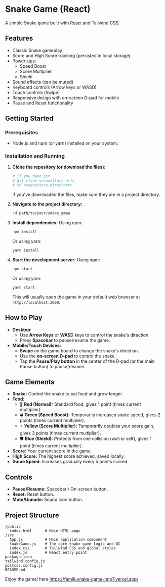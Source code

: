 # Snake Game (React)


A simple Snake game built with React and Tailwind CSS.

## Features

- Classic Snake gameplay
- Score and High Score tracking (persisted in local storage)
- Power-ups:
    - Speed Boost
    - Score Multiplier
    - Shield
- Sound effects (can be muted)
- Keyboard controls (Arrow keys or WASD)
- Touch controls (Swipe)
- Responsive design with on-screen D-pad for mobile
- Pause and Reset functionality




## Getting Started

### Prerequisites



- Node.js and npm (or yarn) installed on your system.

### Installation and Running

1.  **Clone the repository (or download the files):**
    ```bash
    # If you have git
    # git clone <repository-url>
    # cd <repository-directory>
    ```
    If you've downloaded the files, make sure they are in a project directory.

2.  **Navigate to the project directory:**
    ```bash
    cd path/to/your/snake_gmae 
    ```

3.  **Install dependencies:**
    Using npm:
    ```bash
    npm install
    ```
    Or using yarn:
    ```bash
    yarn install
    ```

4.  **Start the development server:**
    Using npm:
    ```bash
    npm start
    ```
    Or using yarn:
    ```bash
    yarn start
    ```
    This will usually open the game in your default web browser at `http://localhost:3000`.

## How to Play

-   **Desktop:**
    -   Use **Arrow Keys** or **WASD** keys to control the snake's direction.
    -   Press **Spacebar** to pause/resume the game.
-   **Mobile/Touch Devices:**
    -   **Swipe** on the game board to change the snake's direction.
    -   Use the **on-screen D-pad** to control the snake.
    -   Tap the **Pause/Play button** in the center of the D-pad (or the main Pause button) to pause/resume.

## Game Elements

-   **Snake:** Control the snake to eat food and grow longer.
-   **Food:**
    -   🍎 **Red (Normal):** Standard food, gives 1 point (times current multiplier).
    -   🍀 **Green (Speed Boost):** Temporarily increases snake speed, gives 2 points (times current multiplier).
    -   ⭐ **Yellow (Score Multiplier):** Temporarily doubles your score gain, gives 3 points (times current multiplier).
    -   🛡️ **Blue (Shield):** Protects from one collision (wall or self), gives 1 point (times current multiplier).
-   **Score:** Your current score in the game.
-   **High Score:** The highest score achieved, saved locally.
-   **Game Speed:** Increases gradually every 5 points scored.

## Controls

-   **Pause/Resume:** Spacebar / On-screen button.
-   **Reset:** Reset button.
-   **Mute/Unmute:** Sound icon button.

## Project Structure

```
/public
  index.html      # Main HTML page
/src
  App.js          # Main application component
  SnakeGame.js    # The core Snake game logic and UI
  index.css       # Tailwind CSS and global styles
  index.js        # React entry point
package.json
tailwind.config.js
postcss.config.js
README.md
```

Enjoy the game! here https://familj-snake-game-nnp7.vercel.app/
